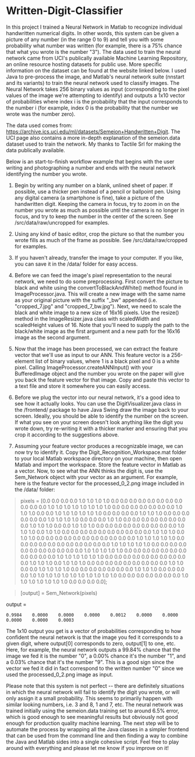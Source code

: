 # Written-Digit-Classifier

In this project I trained a Neural Network in Matlab to recognize individual handwritten numerical digits. In other words, this system can be given a picture of any number (in the range 0 to 9) and tell you with some probability what number was written (for example, there is a 75% chance that what you wrote is the number "3"). The data used to train the neural network came from UCI's publically available Machine Learning Repository, an online resource hosting datasets for public use. More specific information on the dataset can be found at the website linked below. I used Java to pre-process the image, and Matlab's neural network suite (nnstart and its variants) to train the neural network used to classify images. The Neural Network takes 256 binary values as input (corresponding to the pixel values of the image we're attempting to identify) and outputs a 1x10 vector of probabilities where index i is the probability that the input corresponds to the number i (for example, index 0 is the probability that the number we wrote was the number zero).

The data used comes from: https://archive.ics.uci.edu/ml/datasets/Semeion+Handwritten+Digit. The UCI page also contains a more in-depth explanation of the semeion.data dataset used to train the network. My thanks to Tactile Srl for making the data publically available.

Below is an start-to-finish workflow example that begins with the user writing and photographing a number and ends with the neural network identifying the number you wrote.

1. Begin by writing any number on a blank, unlined sheet of paper. If possible, use a thicker pen instead of a pencil or ballpoint pen. Using any digital camera (a smartphone is fine), take a picture of the handwritten digit. Keeping the camera in focus, try to zoom in on the number you wrote as much as possible until the camera is no longer in focus, and try to keep the number in the center of the screen. See /src/data/raw/uncropped for examples.

2. Using any kind of basic editor, crop the picture so that the number you wrote fills as much of the frame as possible. See /src/data/raw/cropped for examples.

3. If you haven't already, transfer the image to your computer. If you like, you can save it in the /data/ folder for easy access.

4. Before we can feed the image's pixel representation to the neural network, we need to do some preprocessing. First convert the picture to black and white using the convertToBlackAndWhite() method found in ImageProcessor.java. This will create a new image with the same name as your original picture with the suffix "_bw" appended (i.e. "cropped_7.jpg" and "cropped_7_bw.jpg"). Next, we need to scale the black and white image to a new size of 16x16 pixels. Use the resize() method in the ImageResizer.java class with scaledWidth and scaledHeight values of 16. Note that you'll need to supply the path to the black/white image as the first argument and a new path for the 16x16 image as the second argument.

5. Now that the image has been processed, we can extract the feature vector that we'll use as input to our ANN. This feature vector is a 256-element list of binary values, where 1 is a black pixel and 0 is a white pixel. Calling ImageProcessor.createANNInput() with your BufferedImage object and the number you wrote on the paper will give you back the feature vector for that image. Copy and paste this vector to a text file and store it somewhere you can easily access. 

6. Before we plug the vector into our neural network, it's a good idea to see how it actually looks. You can use the DigitVisualizer.java class in the /frontend/ package to have Java Swing draw the image back to your screen. Ideally, you should be able to identify the number on the screen. If what you see on your screen doesn't look anything like the digit you wrote down, try re-writing it with a thicker marker and ensuring that you crop it according to the suggestions above.

7. Assuming your feature vector produces a recognizable image, we can now try to identify it. Copy the Digit_Recognition_Workspace.mat folder to your local Matlab workspace directory on your machine, then open Matlab and import the workspace. Store the feature vector in Matlab as a vector. Now, to see what the ANN thinks the digit is, use the Sem_Network object with your vector as an argument. For example, here is the feature vector for the processed_0_2.png image included in the /data/ folder:

> pixels = [0.0 0.0 0.0 0.0 1.0 1.0 1.0 1.0 0.0 0.0 0.0 0.0 0.0 0.0 0.0 0.0 0.0 0.0 0.0 1.0 1.0 1.0 1.0 1.0 1.0 1.0 1.0 0.0 0.0 0.0 0.0 0.0 0.0 0.0 1.0 1.0 1.0 0.0 0.0 1.0 1.0 1.0 1.0 1.0 1.0 0.0 0.0 0.0 0.0 1.0 1.0 1.0 0.0 0.0 0.0 0.0 0.0 0.0 1.0 1.0 1.0 1.0 0.0 0.0 0.0 1.0 1.0 0.0 0.0 0.0 0.0 0.0 0.0 0.0 0.0 1.0 1.0 1.0 0.0 0.0 1.0 1.0 1.0 0.0 0.0 0.0 0.0 0.0 0.0 0.0 0.0 0.0 1.0 1.0 1.0 0.0 1.0 1.0 0.0 0.0 0.0 0.0 0.0 0.0 0.0 0.0 0.0 0.0 1.0 1.0 1.0 0.0 1.0 1.0 0.0 0.0 0.0 0.0 0.0 0.0 0.0 0.0 0.0 0.0 0.0 1.0 1.0 1.0 1.0 1.0 0.0 0.0 0.0 0.0 0.0 0.0 0.0 0.0 0.0 0.0 0.0 1.0 1.0 1.0 1.0 1.0 0.0 0.0 0.0 0.0 0.0 0.0 0.0 0.0 0.0 0.0 0.0 1.0 1.0 1.0 1.0 1.0 0.0 0.0 0.0 0.0 0.0 0.0 0.0 0.0 0.0 0.0 0.0 1.0 1.0 1.0 1.0 1.0 1.0 0.0 0.0 0.0 0.0 0.0 0.0 0.0 0.0 0.0 0.0 1.0 1.0 1.0 0.0 1.0 1.0 1.0 0.0 0.0 0.0 0.0 0.0 0.0 0.0 0.0 0.0 1.0 1.0 0.0 0.0 1.0 1.0 1.0 1.0 0.0 0.0 0.0 0.0 0.0 0.0 0.0 1.0 1.0 1.0 0.0 0.0 0.0 0.0 1.0 1.0 1.0 1.0 1.0 1.0 1.0 1.0 1.0 1.0 1.0 0.0 0.0 0.0 0.0 0.0 0.0 0.0 1.0 1.0 1.0 1.0 1.0 1.0 1.0 0.0 0.0 0.0 0.0];

> [output] = Sem_Network(pixels)

output =

    0.9984    0.0000    0.0000    0.0000    0.0012    0.0000    0.0000    0.0000    0.0000    0.0003
    
The 1x10 output you get is a vector of probabilities corresponding to how confident the neural network is that the image you fed it corresponds to a given digit, where output[0] corresponds to zero, output[1] to one, etc. Here, for example, the neural network outputs a 99.84% chance that the image we fed it is the number "0", a 0.00% chance it's the number "1", and a 0.03% chance that it's the number "9". This is a good sign since the vector we fed it did in fact correspond to the written number "0" since we used the processed_0_2.png image as input. 

Please note that this system is not perfect -- there are definitely situations in which the neural network will fail to identify the digit you wrote, or will only assign it a small probability. This seems to primarily happen with similar looking numbers, i.e. 3 and 8, 1 and 7, etc. The neural network was trained initially using the semeion.data training set to around 6.5% error, which is good enough to see meaningful results but obviously not good enough for production quality machine learning. The next step will be to automate the process by wrapping all the Java classes in a simpler frontend that can be used from the command line and then finding a way to combine the Java and Matlab sides into a single cohesive script. Feel free to play around with everything and please let me know if you improve on it!


